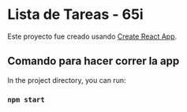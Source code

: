 # Lista de Tareas - 65i

Este proyecto fue creado usando [Create React App](https://github.com/facebook/create-react-app).

## Comando para hacer correr la app

In the project directory, you can run:

### `npm start`

